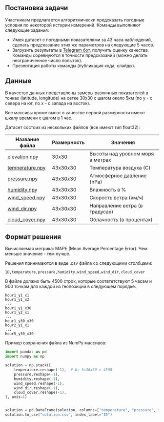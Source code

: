 ## Постановка задачи

Участникам предлагается алгоритмически предсказать погодные условия по некоторой истории измерений.
Команды выполняют следующие задания:

* Имея датасет с погодными показателями за 43 часа наблюдений, сделать предсказание этих же параметров на следующие 5 часов.
* Загрузить результаты в [Telegram бот](https://t.me/yadro_weather_bot), получить оценку качества. Команды соревнуются в точности предсказаний (можно делать неограниченное число попыток).
* Презентация работы команды (публикация кода, слайды).

## Данные

В качестве данных представлены замеры различных показателей в точках (latitude, longitude) на сетке 30x30 с шагом около 5км (по y - с севера на юг, по x - с запада на восток).

Все массивы кроме высот в качестве первой размерности имеют шкалу времени с шагом в 1 час.

Датасет состоих из нескольких файлов (все имеют тип float32):

| Название файла | Размерность | Значения |
|---|---|---|
|[elevation.npy](./data/elevation.npy)  |	30x30 	| Высоты над уровнем моря в метрах|
|[temperature.npy](./data/temperature.npy) |  	43x30x30| 	Температура воздуха (С)|
|[pressure.npy](./data/pressure.npy) |  	43x30x30 	|Атмосферное давление (hPa)|
|[humidity.npy](./data/humidity.npy) | 	43x30x30 	|Влажность в %|
|[wind_speed.npy](./data/wind_speed.npy) |  	43x30x30 	|Скорость ветра (км/ч)|
|[wind_dir.npy](./data/wind_dir.npy) | 	43x30x30 	| Направление ветра (в градусах)|
|[cloud_cover.npy](./data/cloud_cover.npy) |  	43x30x30 |	Облачность (в процентах)|

## Формат решения

Вычисляемая метрика: MAPE (Mean Average Percentage Error). Чем меньше значение - тем лучше.

Решения принимаются в виде .csv файла со следующими столбцами:
```
ID,temperature,pressure,humidity,wind_speed,wind_dir,cloud_cover
```

В файле должно быть 4500 строк, которые соотвтетствуют 5 часам и 900 точкам для каждой из геопозиций в следующем порядке:
```
hour1_y1_x1
hour1_y1_x2
...
hour1_y1_x30
hour1_y2_x1
...
hour1_y30_x30
hour2_y1_x1
...
hour5_y30_x30
```

Пример сохранения файла из NumPy массивов:
```python
import pandas as pd
import numpy as np

solution = np.stack([
    temperature.reshape(-1),  # Из 5x30x30 в 4500
    pressure.reshape(-1),
    humidity.reshape(-1),
    wind_speed.reshape(-1),
    wind_dir.reshape(-1),
    cloud_cover.reshape(-1),
], axis=1)


solution = pd.DataFrame(solution, columns=["temperature", "pressure", "humidity", "wind_speed", "wind_dir", "cloud_cover"])
solution.to_csv("solution.csv", index_label="ID")
```
